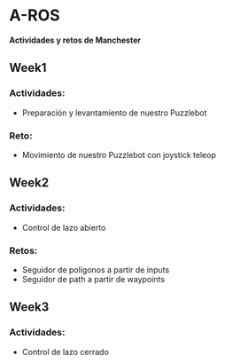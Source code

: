 # A-ROS  
**Actividades y retos de Manchester**  

## Week1  
### Actividades:  
- Preparación y levantamiento de nuestro Puzzlebot  

### Reto:  
- Movimiento de nuestro Puzzlebot con joystick teleop  

## Week2  
### Actividades:  
- Control de lazo abierto  

### Retos:  
- Seguidor de polígonos a partir de inputs  
- Seguidor de path a partir de waypoints  

## Week3  
### Actividades:  
- Control de lazo cerrado  

